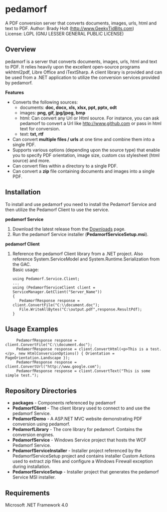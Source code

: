 # pedamorf
A PDF conversion server that converts documents, images, urls, html and text to PDF.
Author: Brady Holt (http://www.GeekyTidBits.com)  
License: LGPL (GNU LESSER GENERAL PUBLIC LICENSE) 

Overview
---
pedamorf is a server that converts documents, images, urls, html and text to PDF.  It relies heavily upon the excellent open-source programs wkhtml2pdf, Libre Office and iTextSharp.  A client library is provided and can be used from a .NET application to utilize the conversion services provided by pedamorf. 

**Features**

- Converts the following sources:
  - documents: **doc, docx, xls, xlsx, ppt, pptx, odt**
  - images: **png, gif, jpg/jpeg, bmp**   
  - html: Can convert any Url or Html source.  For instance, you can ask pedamorf to convert a Url like http://www.github.com or pass in html text for conversion.
  - text: **txt, rtf**
- Can convert **multiple files / urls** at one time and combine them into a single PDF.
- Supports various options (depending upon the source type) that enable you to specify PDF orientation, image size, custom css stylesheet (html source) and more.                                  
- Can convert files within a directory to a single PDF.                                     
- Can convert a **zip** file containing documents and images into a single PDF.

Installation
---

To install and use pedamorf you need to install the Pedamorf Service and then utilize the Pedamorf Client to use the service.

**pedamorf Service** 

1. Download the latest release from the [Downloads](https://github.com/bradyholt/PicasaWebSync/downloads) page.  
2. Run the pedamorf Service installer (**PedamorfServiceSetup.msi**).

**pedamorf Client**  

1.  Reference the pedamorf Client library from a .NET project.  Also reference System.ServiceModel and System.Runtime.Serialization from the GAC.  
Basic usage:  
        
        using Pedamorf.Service.Client;
        ... 
        using (PedamorfServiceClient client = ServiceManager.GetClient("Server_Name"))
        {
           PedamorfResponse response = client.ConvertFile("C:\\document.doc");
           File.WriteAllBytes("C:\output.pdf",response.ResultPdf);
        } 

Usage Examples
---
         PedamorfResponse response = client.ConvertFile("C:\\document.doc");
         PedamorfResponse response = client.ConvertHtml(<p>This is a test.</p>, new HtmlConversionOptions() { Orientation = PageOrientation.Landscape });
         PedamorfResponse response = client.ConvertUrl("http://www.google.com");
         PedamorfResponse response = client.ConvertText("This is some simple test.");


Repository Directories
---

- **packages** - Components referenced by pedamorf 
- **PedamorfClient** - The client library used to connect to and use the pedamorf Service.
- **PedamorfDemo** - A ASP.NET MVC website demonstrating PDF conversion using pedamorf.
- **PedamorfLibrary** - The core library for pedamorf.  Contains the conversion engines.
- **PedamorfService** - Windows Service project that hosts the WCF Pedamorf Service.
- **PedamorfServiceInstaller** - Installer project referenced by the PedamorfServiceSetup project and contains installer Custom Actions used to extract zip files and configure a Windows Firewall exception during installation.
- **PedamorfServiceSetup** - Installer project that generates the pedamorf Service MSI installer.

Requirements
---
Microsoft .NET Framework 4.0